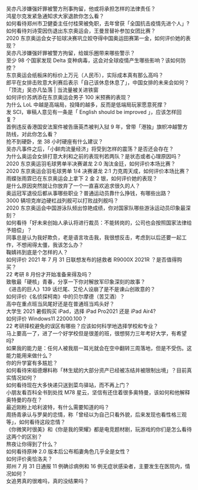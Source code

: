吴亦凡涉嫌强奸罪被警方刑事拘留，他或将承担怎样的法律责任？  
鸿星尔克发紧急通知求大家退款你怎么看？  
如何看待郑州市卫健委主任付桂荣被免职，去年曾获「全国抗击疫情先进个人」?  
如何看待刘诗雯因伤退出东京奥运会，王曼昱替补参加女团比赛？  
2020 东京奥运会女子铅球决赛巩立姣夺得中国奥运田赛第一金，如何评价她的表现？  
吴亦凡涉嫌强奸罪被警方拘留，给娱乐圈带来哪些警示？  
至少 98 个国家发现 Delta 变种病毒，这会对全球疫情产生哪些影响？该如何防控？  
东京奥运会纸板床的标价上万元（人民币），实际成本真有那么高吗？  
郎平在女排击败意大利赛后表示「自己该休息休息了」，中国女排的未来会如何？  
「顶流」吴亦凡坠落 | 当流量被关进铁窗  
如何评价苏炳添在东京奥运会男子 100 米预赛的表现？  
为什么 LoL 中越是高端局，投降的越多，反而是低端局玩家愿意死撑？  
发 SCI，审稿人意见有一条是「 English should be improved 」，应该怎样回复？  
首例违反香港国安法案件被告唐英杰被判入狱 9 年，曾带「港独」旗帜冲越警方防线，对此你怎么看？  
抢不到硬卧，坐 38 小时硬座有什么建议？  
吴亦凡事件之后，「小鲜肉流量经济」将受到怎样的震荡？是否还会存在？  
为什么奥运会女排打意大利和之前的表现判若两队？是状态或者心理原因吗？  
2020 东京奥运羽毛球男单半决赛谌龙 2:0 淘汰金廷，如何评价本场比赛？  
2020 东京奥运会羽毛球男单 1/4 决赛谌龙 2:1 力克周天成，如何评价本场比赛？  
雨蝶张雨霏已在东京奥运会上拿下 2 金 2 银，如何评价她的表现？  
是什么原因突然就让你放弃了一个一直喜欢追求很久的人？  
奥运冠军退役后都从事哪些职业？普通运动员靠什么挣钱，有哪些出路？  
3000 辆坦克岸边硬杠战列舰可以打败战列舰吗？  
2020 东京奥运会中国游泳队频出惊艳成绩，你对国家队哪些游泳运动员印象最深刻？  
如何看待「好未来创始人承认将进行裁员：不能转岗的，公司也会按照国家法律给予赔偿」？  
同事总是认为我好欺负，老是语言攻击我，我很想反击，考虑到以后还要一起工作，不想闹得太僵，我该怎么办？  
鞠婧祎到底是个怎样的人？  
如何评价 2021 年 7 月 31 日联想发布的拯救者 R9000X 2021R ？是否值得购买？  
22 考研 8 月份才开始准备来得及吗？  
致敬最「硬核」青春，分享一下你对解放军印象深刻的故事？  
《进击的巨人》139 话烂尾、艾伦人设崩了是不是谏山创故意的？  
如何评价《名侦探柯南》中的贝尔摩德（苦艾酒）？  
高中在重点班当凤尾好还是在普通班当鸡头好？  
大学生 2021 暑假购买 iPad，选择 iPad Pro2021 还是 iPad Air4?  
如何评价 Windows11 22000.100？  
22 考研择校避免的误区有哪些？应该如何科学地选择学校和专业？  
马上要高一了，进了一个好学校但是很差的班，很想努力三年考好大学，有希望吗?  
如果我的能力是：任何人被我扇一耳光就会在空中翻转三周落地，但是不受伤。这能力能用来做什么？  
你的升学宴有多尴尬？  
如何看待宋祖德爆料称「林生斌的大部分资产已经被冻结并被限制出境」？目前真实情况如何？  
如何看待现在大多快递只送到菜鸟驿站，而不再上门？  
小朋友看百科全书到处找 M78 星云，坚信有还住着很多奥特曼，该如何和他解释奥特曼的存在？  
最近刚粉上哈利波特，有什么需要知道的吗？  
周扬青承认与罗昊的恋情，称「曾经以为自己只看外貌，后来发现也看性格三观等」，如何看待这段恋情？  
《你微笑时很美》和《你是我的荣耀》都是电竞题材剧，玩游戏的你们是怎么看待这两个的区别？  
熬夜让你得到了什么？  
如何看待原神 2.0 版本后公布稻妻角色几乎全是女性？  
如何评价奥恰洛夫？  
郑州 7 月 31 日通报 11 例确诊病例和 16 例无症状感染者，主要发生在医院内，情况如何？  
女追男真的很难吗，真的没结果吗？  
